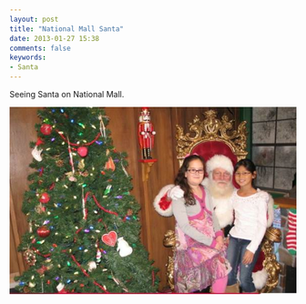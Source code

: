 ```yaml
---
layout: post
title: "National Mall Santa"
date: 2013-01-27 15:38
comments: false
keywords:
- Santa
---
```

Seeing Santa on National Mall.

![](/assets/images/2012/2012-12-26/National-mall-Sata.jpg "National Mall Santa" )
